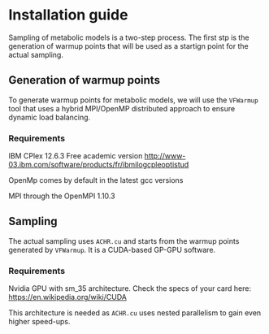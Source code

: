 # Installation guide

Sampling of metabolic models is a two-step process. The first stp is the generation of warmup points that will be used as a startign point
for the actual sampling.

## Generation of warmup points

To generate warmup points for metabolic models, we will use the `VFWarmup` tool that uses a hybrid MPI/OpenMP distributed approach to ensure dynamic load balancing.

### Requirements
IBM CPlex 12.6.3 Free academic version http://www-03.ibm.com/software/products/fr/ibmilogcpleoptistud

OpenMp comes by default in the latest gcc versions

MPI through the OpenMPI 1.10.3

## Sampling

The actual sampling uses `ACHR.cu` and starts from the warmup points generated by `VFWarmup`. It is a CUDA-based GP-GPU software.

### Requirements

Nvidia GPU with sm_35 architecture. Check the specs of your card here: https://en.wikipedia.org/wiki/CUDA

This architecture is needed as `ACHR.cu` uses nested parallelism to gain even higher speed-ups.


